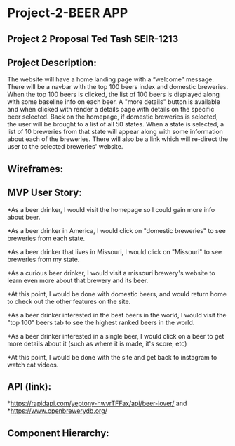 # Project-2-BEER APP
## Project 2 Proposal Ted Tash SEIR-1213
## Project Description:
 The website will have a home landing page with a “welcome” message. There will be a navbar with the top 100 beers index and domestic breweries. When the top 100 beers is clicked, the list of 100 beers is displayed along with some baseline info on each beer. A "more details" button is available and when clicked with render a details page with details on the specific beer selected. Back on the homepage, if domestic breweries is selected, the user will be brought to a list of all 50 states. When a state is selected, a list of 10 breweries from that state will appear along with some information about each of the breweries. There will also be a link which will re-direct the user to the selected breweries' website.
## Wireframes: 
<!-- ![Wireframe](images/Wireframe1.png)
![Wireframe](images/Wireframe2.png)
![Wireframe](images/Wireframe3.png) -->

## MVP User Story:
*As a beer drinker, I would visit the homepage so I could gain more info about beer.

*As a beer drinker in America, I would click on "domestic breweries" to see breweries from each state.

*As a beer drinker that lives in Missouri, I would click on "Missouri" to see breweries from my state.

*As a curious beer drinker, I would visit a missouri brewery's website to learn even more about that brewery and its beer.

*At this point, I would be done with domestic beers, and would return home to check out the other features on the site.

*As a beer drinker interested in the best beers in the world, I would visit the "top 100" beers tab to see the highest ranked beers in the world.

*As a beer drinker interested in a single beer, I would click on a beer to get more details about it (such as where it is made, it's score, etc)

*At this point, I would be done with the site and get back to instagram to watch cat videos.

## API (link): 
*https://rapidapi.com/yeptony-hwvrTFFax/api/beer-lover/
and
*https://www.openbrewerydb.org/
## Component Hierarchy: 
<!-- ![Hierarchy](images/Hierarchy.png) -->